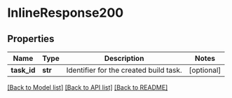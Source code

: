 # InlineResponse200

## Properties
Name | Type | Description | Notes
------------ | ------------- | ------------- | -------------
**task_id** | **str** | Identifier for the created build task. | [optional] 

[[Back to Model list]](../README.md#documentation-for-models) [[Back to API list]](../README.md#documentation-for-api-endpoints) [[Back to README]](../README.md)


